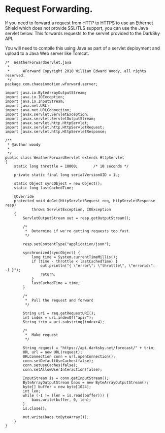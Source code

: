 # Request Forwarding.

If you need to forward a request from HTTP to HTTPS to use an Ethernet Shield which does not provide SSL/TLS support, you can use the Java servlet below. This forwards requests to the servlet provided to the DarkSky API.

You will need to compile this using Java as part of a servlet deployment and upload to a Java Web server like Tomcat.

    /*  WeatherForwardServlet.java
     * 
     *      WForward Copyright 2018 William Edward Woody, all rights reserved.
     */
    package com.chaosinmotion.wforward.server;

    import java.io.ByteArrayOutputStream;
    import java.io.IOException;
    import java.io.InputStream;
    import java.net.URL;
    import java.net.URLConnection;
    import javax.servlet.ServletException;
    import javax.servlet.ServletOutputStream;
    import javax.servlet.http.HttpServlet;
    import javax.servlet.http.HttpServletRequest;
    import javax.servlet.http.HttpServletResponse;

    /**
     * @author woody
     *
     */
    public class WeatherForwardServlet extends HttpServlet
    {
        static long throttle = 10000;       /* 10 seconds */
    
        private static final long serialVersionUID = 1L;
    
        static Object syncObject = new Object();
        static long lastCachedTime;

        @Override
        protected void doGet(HttpServletRequest req, HttpServletResponse resp)
                throws ServletException, IOException
        {
            ServletOutputStream out = resp.getOutputStream();
        
            /*
             *  Determine if we're getting requests too fast.
             */
        
            resp.setContentType("application/json");
        
            synchronized(syncObject) {
                long time = System.currentTimeMillis();
                if (time - throttle < lastCachedTime) {
                    out.println("{ \"error\": \"throttle\", \"errorid\": -1 }");
                    return;
                }
                lastCachedTime = time;
            }

            /*
             *  Pull the request and forward
             */
        
            String uri = req.getRequestURI();
            int index = uri.indexOf("api/");
            String trim = uri.substring(index+4);
        
            /*
             *  Make request
             */
        
            String request = "https://api.darksky.net/forecast/" + trim;
            URL url = new URL(request);
            URLConnection conn = url.openConnection();
            conn.setDefaultUseCaches(false);
            conn.setUseCaches(false);
            conn.setAllowUserInteraction(false);
        
            InputStream is = conn.getInputStream();
            ByteArrayOutputStream baos = new ByteArrayOutputStream();
            byte[] buffer = new byte[1024];
            int len;
            while (-1 != (len = is.read(buffer))) {
                baos.write(buffer, 0, len);
            }
            is.close();
        
            out.write(baos.toByteArray());
        }
    }
